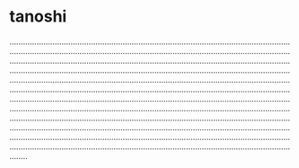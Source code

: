 # tanoshi

........................................................................................................................................................................................................................................................................................................................................................................................................................................................................................................................................................................................................................................................................................................................................................................................................................................................................................................................................................................................................................................................................................................................................................................................................................................................................................................................................................................................................................................................................................................................................................
